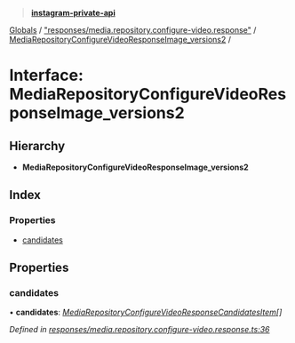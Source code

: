 > **[instagram-private-api](../README.md)**

[Globals](../README.md) / ["responses/media.repository.configure-video.response"](../modules/_responses_media_repository_configure_video_response_.md) / [MediaRepositoryConfigureVideoResponseImage_versions2](_responses_media_repository_configure_video_response_.mediarepositoryconfigurevideoresponseimage_versions2.md) /

# Interface: MediaRepositoryConfigureVideoResponseImage_versions2

## Hierarchy

* **MediaRepositoryConfigureVideoResponseImage_versions2**

## Index

### Properties

* [candidates](_responses_media_repository_configure_video_response_.mediarepositoryconfigurevideoresponseimage_versions2.md#candidates)

## Properties

###  candidates

• **candidates**: *[MediaRepositoryConfigureVideoResponseCandidatesItem](_responses_media_repository_configure_video_response_.mediarepositoryconfigurevideoresponsecandidatesitem.md)[]*

*Defined in [responses/media.repository.configure-video.response.ts:36](https://github.com/dilame/instagram-private-api/blob/173bc62/src/responses/media.repository.configure-video.response.ts#L36)*